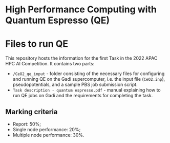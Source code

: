 # High Performance Computing with Quantum Espresso (QE)

# Files to run QE

This repository hosts the information for the first Task in the 2022 APAC HPC AI Competition. It contains two parts:

- `/CeO2_qe_input` - folder consisting of the necessary files for configuring and running QE on the Gadi supercomputer, i.e. the input
  file (`CeO2.inp`), pseudopotentials, and a sample PBS job submission script.
- `Task description - quantum espresso.pdf` - manual explaining how to run QE jobs on Gadi and the requirements for completing
  the task.

## Marking criteria

- Report: 50%;
- Single node performance: 20%;
- Multiple node performance: 30%.